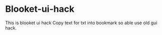 # Blooket-ui-hack
This is blooket ui hack
Copy text for txt into bookmark so able use old gui hack.
